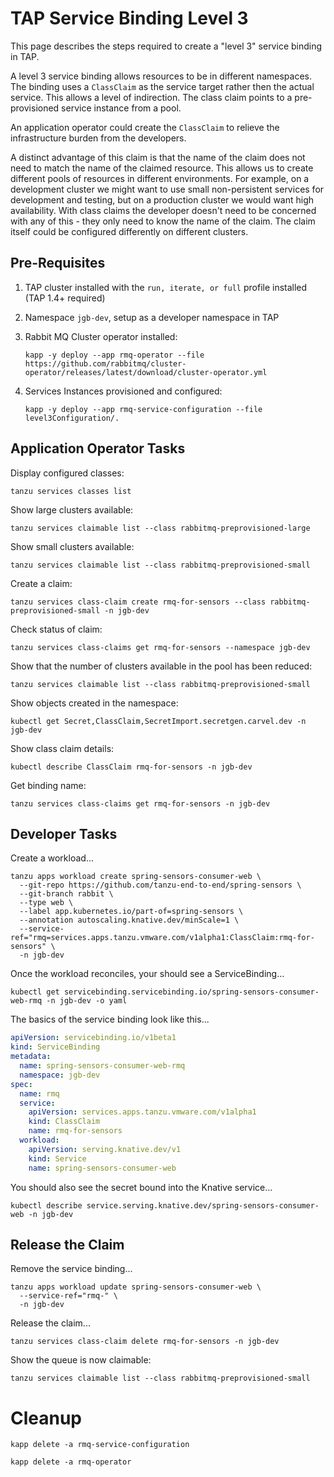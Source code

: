 # TAP Service Binding Level 3

This page describes the steps required to create a "level 3" service binding in TAP.

A level 3 service binding allows resources to be in different namespaces. The binding uses a `ClassClaim`
as the service target rather then the actual service. This allows a level of indirection. The class claim points to
a pre-provisioned service instance from a pool.

An application operator could create the `ClassClaim` to relieve the infrastructure burden from the developers.

A distinct advantage of this claim is that the name of the claim does not need to match the name of the
claimed resource. This allows us to create different pools of resources in different environments. For example,
on a development cluster we might want to use small non-persistent services for development and testing, but
on a production cluster we would want high availability. With class claims the developer doesn't need to
be concerned with any of this - they only need to know the name of the claim. The claim itself could be
configured differently on different clusters.

## Pre-Requisites

1. TAP cluster installed with the `run, iterate, or full` profile installed (TAP 1.4+ required)
2. Namespace `jgb-dev`, setup as a developer namespace in TAP
3. Rabbit MQ Cluster operator installed:

   ```shell
   kapp -y deploy --app rmq-operator --file https://github.com/rabbitmq/cluster-operator/releases/latest/download/cluster-operator.yml
   ```

4. Services Instances provisioned and configured:

   ```shell
   kapp -y deploy --app rmq-service-configuration --file level3Configuration/.
   ```

## Application Operator Tasks

Display configured classes:
```shell
tanzu services classes list
```

Show large clusters available:
```shell
tanzu services claimable list --class rabbitmq-preprovisioned-large
```

Show small clusters available:
```shell
tanzu services claimable list --class rabbitmq-preprovisioned-small
```

Create a claim:
```shell
tanzu services class-claim create rmq-for-sensors --class rabbitmq-preprovisioned-small -n jgb-dev
```

Check status of claim:
```shell
tanzu services class-claims get rmq-for-sensors --namespace jgb-dev
```

Show that the number of clusters available in the pool has been reduced:
```shell
tanzu services claimable list --class rabbitmq-preprovisioned-small
```

Show objects created in the namespace:
```shell
kubectl get Secret,ClassClaim,SecretImport.secretgen.carvel.dev -n jgb-dev
```

Show class claim details:
```shell
kubectl describe ClassClaim rmq-for-sensors -n jgb-dev
```

Get binding name:
```shell
tanzu services class-claims get rmq-for-sensors -n jgb-dev
```

## Developer Tasks

Create a workload...

```shell
tanzu apps workload create spring-sensors-consumer-web \
  --git-repo https://github.com/tanzu-end-to-end/spring-sensors \
  --git-branch rabbit \
  --type web \
  --label app.kubernetes.io/part-of=spring-sensors \
  --annotation autoscaling.knative.dev/minScale=1 \
  --service-ref="rmq=services.apps.tanzu.vmware.com/v1alpha1:ClassClaim:rmq-for-sensors" \
  -n jgb-dev
```

Once the workload reconciles, your should see a ServiceBinding...

```shell
kubectl get servicebinding.servicebinding.io/spring-sensors-consumer-web-rmq -n jgb-dev -o yaml
```

The basics of the service binding look like this...

```yaml
apiVersion: servicebinding.io/v1beta1
kind: ServiceBinding
metadata:
  name: spring-sensors-consumer-web-rmq
  namespace: jgb-dev
spec:
  name: rmq
  service:
    apiVersion: services.apps.tanzu.vmware.com/v1alpha1
    kind: ClassClaim
    name: rmq-for-sensors
  workload:
    apiVersion: serving.knative.dev/v1
    kind: Service
    name: spring-sensors-consumer-web
```

You should also see the secret bound into the Knative service...

```shell
kubectl describe service.serving.knative.dev/spring-sensors-consumer-web -n jgb-dev
```

## Release the Claim

Remove the service binding...

```shell
tanzu apps workload update spring-sensors-consumer-web \
  --service-ref="rmq-" \
  -n jgb-dev
```

Release the claim...
```shell
tanzu services class-claim delete rmq-for-sensors -n jgb-dev
```

Show the queue is now claimable:
```shell
tanzu services claimable list --class rabbitmq-preprovisioned-small
```

# Cleanup

```shell
kapp delete -a rmq-service-configuration
```

```shell
kapp delete -a rmq-operator
```
